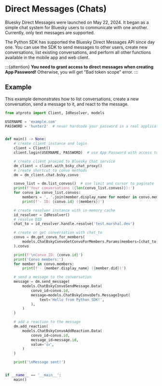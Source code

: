 # Direct Messages (Chats)

Bluesky Direct Messages were launched on May 22, 2024. It began as a simple chat system for Bluesky users to communicate with one another. Currently, only text messages are supported. 

The Python SDK has supported the Bluesky Direct Messages API since day one. You can use the SDK to send messages to other users, create new conversations, list existing conversations, and perform all other functions available in the mobile app and web client.

:::{attention}
**You need to grant access to direct messages when creating App Password!** Otherwise, you will get "Bad token scope" error.
:::

## Example

This example demonstrates how to list conversations, create a new conversation, send a message to it, and react to the message.

```python
from atproto import Client, IdResolver, models

USERNAME = 'example.com'
PASSWORD = 'hunter2'  # never hardcode your password in a real application


def main() -> None:
    # create client instance and login
    client = Client()
    client.login(USERNAME, PASSWORD)  # use App Password with access to Direct Messages!

    # create client proxied to Bluesky Chat service
    dm_client = client.with_bsky_chat_proxy()
    # create shortcut to convo methods
    dm = dm_client.chat.bsky.convo

    convo_list = dm.list_convos()  # use limit and cursor to paginate
    print(f'Your conversations ({len(convo_list.convos)}):')
    for convo in convo_list.convos:
        members = ', '.join(member.display_name for member in convo.members)
        print(f'- ID: {convo.id} ({members})')

    # create resolver instance with in-memory cache
    id_resolver = IdResolver()
    # resolve DID
    chat_to = id_resolver.handle.resolve('test.marshal.dev')

    # create or get conversation with chat_to
    convo = dm.get_convo_for_members(
        models.ChatBskyConvoGetConvoForMembers.Params(members=[chat_to]),
    ).convo

    print(f'\nConvo ID: {convo.id}')
    print('Convo members:')
    for member in convo.members:
        print(f'- {member.display_name} ({member.did})')

    # send a message to the conversation
    message = dm.send_message(
        models.ChatBskyConvoSendMessage.Data(
            convo_id=convo.id,
            message=models.ChatBskyConvoDefs.MessageInput(
                text='Hello from Python SDK!',
            ),
        )
    )

    # add a reaction to the message
    dm.add_reaction(
        models.ChatBskyConvoAddReaction.Data(
            convo_id=convo.id,
            message_id=message.id,
            value='👍',
        )
    )

    print('\nMessage sent!')


if __name__ == '__main__':
    main()

```
